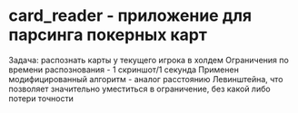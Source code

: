 # card_reader - приложение для парсинга покерных карт
Задача: распознать карты у текущего игрока в холдем
Ограничения по времени распознования - 1 скриншот/1 секунда
Применен модифицированный алгоритм - аналог расстоянию Левинштейна, что позволяет значительно уместиться в ограничение, без какой либо потери точности
